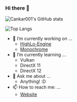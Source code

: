 ### Hi there 👋

<!--
**Cankar001/Cankar001** is a ✨ _special_ ✨ repository because its `README.md` (this file) appears on your GitHub profile.
-->

![Cankar001's GitHub stats](https://github-readme-stats.vercel.app/api?username=cankar001&theme=github_dark)

![Top Langs](https://github-readme-stats.vercel.app/api/top-langs/?username=cankar001&layout=compact&langs_count=10)

- 🔭 I’m currently working on ...
  - [HighLo-Engine](https://www.github.com/HighLo-Engine/HighLo-Engine)
  - [Monochrome](https://www.github.com/flarecoding/monochrome)
- 🌱 I’m currently learning ...
  - Vulkan
  - DirectX 11
  - DirectX 12
- 💬 Ask me about ...
  - Anything! :D
- 📫 How to reach me: ...
  - [Website](https://www.cankarka.com/en/contact)
